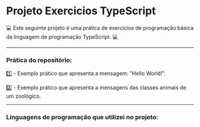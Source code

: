 # Projeto Exercicios TypeScript 

💻 Este seguinte projeto é uma prática de exercicios de programação básica da linguagem de programação TypeScript. 💻

----------------------------------------------------------------------------
### Prática do repositório:

1️⃣ - Exemplo prático que apresenta a mensagem: "Hello World!".

2️⃣ - Exemplo prático que apresenta a mensagens das classes animais de um zoológico.

----------------------------------------------------------------------------

### Linguagens de programação que utilizei no projeto: 

